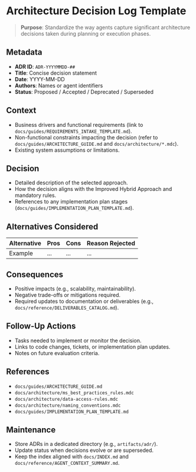 # Architecture Decision Log Template

> **Purpose**: Standardize the way agents capture significant architecture decisions taken during planning or execution phases.

## Metadata

- **ADR ID**: `ADR-YYYYMMDD-##`
- **Title**: Concise decision statement
- **Date**: YYYY-MM-DD
- **Authors**: Names or agent identifiers
- **Status**: Proposed / Accepted / Deprecated / Superseded

## Context

- Business drivers and functional requirements (link to `docs/guides/REQUIREMENTS_INTAKE_TEMPLATE.md`).
- Non-functional constraints impacting the decision (refer to `docs/guides/ARCHITECTURE_GUIDE.md` and `docs/architecture/*.mdc`).
- Existing system assumptions or limitations.

## Decision

- Detailed description of the selected approach.
- How the decision aligns with the Improved Hybrid Approach and mandatory rules.
- References to any implementation plan stages (`docs/guides/IMPLEMENTATION_PLAN_TEMPLATE.md`).

## Alternatives Considered

| Alternative | Pros | Cons | Reason Rejected |
|-------------|------|------|-----------------|
| Example | ... | ... | ... |

## Consequences

- Positive impacts (e.g., scalability, maintainability).
- Negative trade-offs or mitigations required.
- Required updates to documentation or deliverables (e.g., `docs/reference/DELIVERABLES_CATALOG.md`).

## Follow-Up Actions

- Tasks needed to implement or monitor the decision.
- Links to code changes, tickets, or implementation plan updates.
- Notes on future evaluation criteria.

## References

- `docs/guides/ARCHITECTURE_GUIDE.md`
- `docs/architecture/ms_best_practices_rules.mdc`
- `docs/architecture/data-access-rules.mdc`
- `docs/architecture/naming_conventions.mdc`
- `docs/guides/IMPLEMENTATION_PLAN_TEMPLATE.md`

## Maintenance

- Store ADRs in a dedicated directory (e.g., `artifacts/adr/`).
- Update status when decisions evolve or are superseded.
- Keep the index aligned with `docs/INDEX.md` and `docs/reference/AGENT_CONTEXT_SUMMARY.md`.
